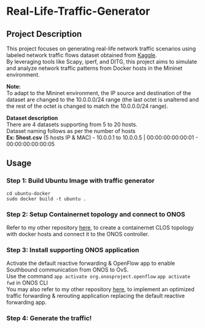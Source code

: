 # Real-Life-Traffic-Generator

## Project Description
This project focuses on generating real-life network traffic scenarios using labeled network traffic flows dataset obtained from [Kaggle](https://www.kaggle.com/datasets/jsrojas/labeled-network-traffic-flows-114-applications/data). <br>
By leveraging tools like Scapy, iperf, and DITG, this project aims to simulate and analyze network traffic patterns from Docker hosts in the Mininet environment. <br>

**Note:** <br>
To adapt to the Mininet environment, the IP source and destination of the dataset are changed to the 10.0.0.0/24 range (the last octet is unaltered and the rest of the octet is changed to match the 10.0.0.0/24 range). <br>

**Dataset description** <br>
There are 4 datasets supporting from 5 to 20 hosts. <br>
Dataset naming follows as per the number of hosts <br>
**Ex: 5host.csv** (5 hosts IP & MAC) - 10.0.0.1 to 10.0.0.5 | 00:00:00:00:00:01 - 00:00:00:00:00:05

## Usage
### Step 1: Build Ubuntu Image with traffic generator
```
cd ubuntu-docker
sudo docker build -t ubuntu .
```

### Step 2: Setup Containernet topology and connect to ONOS
Refer to my other repository [here](https://github.com/vikki8/SDN_clos_topology_generator), to create a containernet CLOS topology with docker hosts and connect it to the ONOS controller.

### Step 3: Install supporting ONOS application
Activate the default reactive forwarding & OpenFlow app to enable Southbound communication from ONOS to OvS. <br>
Use the command `app activate org.onosproject.openflow` `app activate fwd` in ONOS CLI <br>
You may also refer to my other repository [here](https://github.com/vikki8/onos_traffic_reroute_app/tree/main), to implement an optimized traffic forwarding & rerouting application replacing the default reactive forwarding app.

### Step 4: Generate the traffic!



